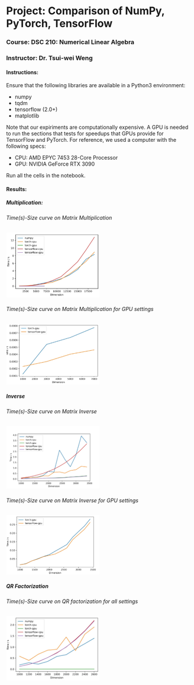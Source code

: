 # Project: Comparison of NumPy, PyTorch, TensorFlow
### Course: DSC 210: Numerical Linear Algebra
### Instructor: Dr. Tsui-wei Weng

#### Instructions:
Ensure that the following libraries are available in a Python3 environment:
- numpy
- tqdm
- tensorflow (2.0+)
- matplotlib

Note that our expiriments are computationally expensive. A GPU is needed to run the sections that tests for speedups that GPUs provide for TensorFlow and PyTorch. For reference, we used a computer with the following specs:
- CPU: AMD EPYC 7453 28-Core Processor
- GPU: NVIDIA GeForce RTX 3090

Run all the cells in the notebook.


#### Results:

##### Multiplication:
###### Time(s)-Size curve on Matrix Multiplication
<img src="assets/matmul_all.png" alt="drawing" width="50%"/>

###### Time(s)-Size curve on Matrix Multiplication for GPU settings
<img src="assets/matmul_gpu.png" alt="drawing" width="50%"/>

##### Inverse
###### Time(s)-Size curve on Matrix Inverse
<img src="assets/inv_all.jpg" alt="Time(s)-Size curve on Matrix Inverse" width="50%"/>

###### Time(s)-Size curve on Matrix Inverse for GPU settings
<img src="assets/inv_gpu.png" alt="Time(s)-Size curve on Matrix Inverse for GPU settings" width="50%"/>


##### QR Factorization
###### Time(s)-Size curve on QR factorization for all settings
<img src="assets/QR_all.png" alt="Time(s)-Size curve on QR factorization for GPU settings" width="50%"/>
